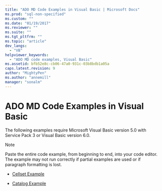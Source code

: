 ```yaml
---
title: "ADO MD Code Examples in Visual Basic | Microsoft Docs"
ms.prod: "sql-non-specified"
ms.custom: ""
ms.date: "01/19/2017"
ms.reviewer: ""
ms.suite: ""
ms.tgt_pltfrm: ""
ms.topic: "article"
dev_langs: 
  - "VB"
helpviewer_keywords: 
  - "ADO MD code examples, Visual Basic"
ms.assetid: bfb52e8c-cb06-47a0-931c-03b8bdb1a05a
caps.latest.revision: 9
author: "MightyPen"
ms.author: "annemill"
manager: "sonalm"
---
```

# ADO MD Code Examples in Visual Basic
The following examples require Microsoft Visual Basic version 5.0 with Service Pack 3 or Visual Basic version 6.0.  
  
> [!NOTE]
>  Paste the entire code example, from beginning to end, into your code editor. The example may not run correctly if partial examples are used or if paragraph formatting is lost.  
  
-   [Cellset Example](../../../ado/reference/ado-md-api/cellset-example-vb.md)  
  
-   [Catalog Example](../../../ado/reference/ado-md-api/catalog-example-vb.md)